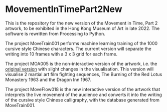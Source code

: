 # MovementInTimePart2New
This is the repository for the new version of the Movement in Time, Part 2 artwork, to be exhibited in the Hong Kong Museum of Art in late 2022. The software is rewritten from Processing to Python.

The project MoveTrain001 performs machine learning training of the 1000 cursive style Chinese characters. The current version will separate the writing into 10 frames with a 3 x 3 grid for each frame.

The project MOA005 is the non-interactive version of the artwork, i.e. the [original version](http://www.magicandlove.com/blog/2021/03/27/movement-in-time-part-2-2016/) with slight changes in the visualisation. This version will visualise 2 martial art film fighting sequences, The Burning of the Red Lotus Monastery 1963 and the Dragon Inn 1967.

The project MoveFlow018 is the new interactive version of the artwork that interprets the live movement of the audience and converts it into the writing of the cursive style Chinese calligraphy, with the database generated from MoveTrain001.
